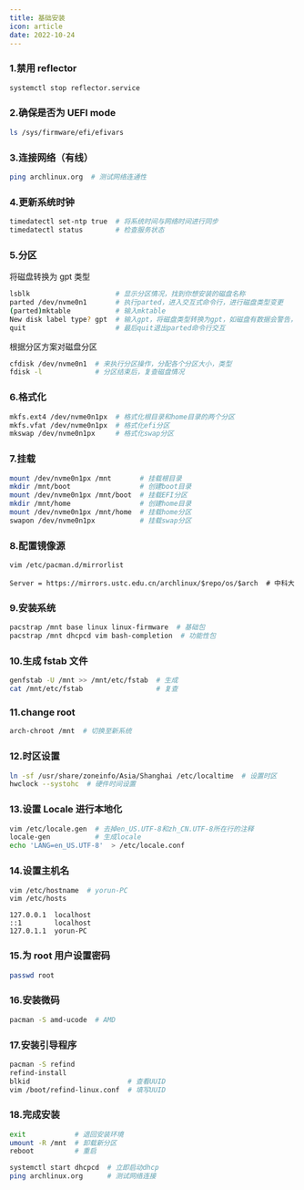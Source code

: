```yaml
---
title: 基础安装
icon: article
date: 2022-10-24
---
```


### 1.禁用 reflector

```bash
systemctl stop reflector.service
```

### 2.确保是否为 UEFI mode

```bash
ls /sys/firmware/efi/efivars
```

### 3.连接网络（有线）

```bash
ping archlinux.org  # 测试网络连通性
```

### 4.更新系统时钟

```bash
timedatectl set-ntp true  # 将系统时间与网络时间进行同步
timedatectl status        # 检查服务状态
```

### 5.分区

将磁盘转换为 gpt 类型

```bash
lsblk                     # 显示分区情况，找到你想安装的磁盘名称
parted /dev/nvme0n1       # 执行parted，进入交互式命令行，进行磁盘类型变更
(parted)mktable           # 输入mktable
New disk label type? gpt  # 输入gpt，将磁盘类型转换为gpt，如磁盘有数据会警告，输入yes即可
quit                      # 最后quit退出parted命令行交互
```

根据分区方案对磁盘分区

```bash
cfdisk /dev/nvme0n1  # 来执行分区操作，分配各个分区大小，类型
fdisk -l             # 分区结束后，复查磁盘情况
```

### 6.格式化

```bash
mkfs.ext4 /dev/nvme0n1px  # 格式化根目录和home目录的两个分区
mkfs.vfat /dev/nvme0n1px  # 格式化efi分区
mkswap /dev/nvme0n1px     # 格式化swap分区
```

### 7.挂载

```bash
mount /dev/nvme0n1px /mnt       # 挂载根目录
mkdir /mnt/boot                 # 创建boot目录
mount /dev/nvme0n1px /mnt/boot  # 挂载EFI分区
mkdir /mnt/home                 # 创建home目录
mount /dev/nvme0n1px /mnt/home  # 挂载home分区
swapon /dev/nvme0n1px           # 挂载swap分区
```

### 8.配置镜像源

```bash
vim /etc/pacman.d/mirrorlist
```

```
Server = https://mirrors.ustc.edu.cn/archlinux/$repo/os/$arch  # 中科大
```

### 9.安装系统

```bash
pacstrap /mnt base linux linux-firmware  # 基础包
pacstrap /mnt dhcpcd vim bash-completion  # 功能性包
```

### 10.生成 fstab 文件

```bash
genfstab -U /mnt >> /mnt/etc/fstab  # 生成
cat /mnt/etc/fstab                  # 复查
```

### 11.change root

```bash
arch-chroot /mnt  # 切换至新系统
```

### 12.时区设置

```bash
ln -sf /usr/share/zoneinfo/Asia/Shanghai /etc/localtime  # 设置时区
hwclock --systohc  # 硬件时间设置
```

### 13.设置 Locale 进行本地化

```bash
vim /etc/locale.gen  # 去掉en_US.UTF-8和zh_CN.UTF-8所在行的注释
locale-gen           # 生成locale
echo 'LANG=en_US.UTF-8'  > /etc/locale.conf
```

### 14.设置主机名

```bash
vim /etc/hostname  # yorun-PC
vim /etc/hosts
```

```
127.0.0.1  localhost
::1        localhost
127.0.1.1  yorun-PC
```

### 15.为 root 用户设置密码

```bash
passwd root
```

### 16.安装微码

```bash
pacman -S amd-ucode  # AMD
```

### 17.安装引导程序

```bash
pacman -S refind
refind-install
blkid                        # 查看UUID
vim /boot/refind-linux.conf  # 填写UUID
```

### 18.完成安装

```bash
exit            # 退回安装环境
umount -R /mnt  # 卸载新分区
reboot          # 重启
```

```bash
systemctl start dhcpcd  # 立即启动dhcp
ping archlinux.org      # 测试网络连接
```

